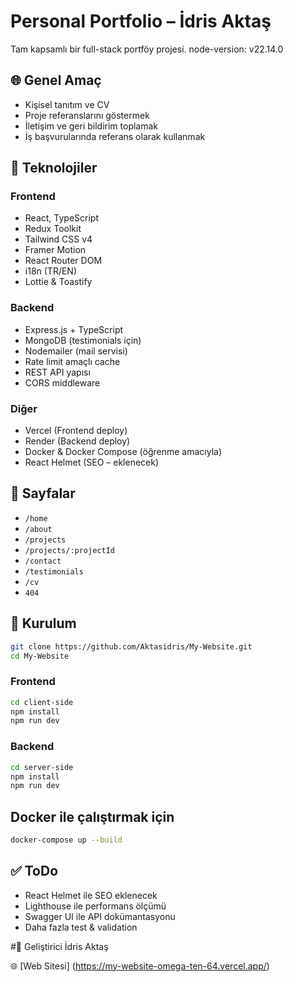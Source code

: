 # Personal Portfolio – İdris Aktaş

Tam kapsamlı bir full-stack portföy projesi.
node-version: v22.14.0

## 🌐 Genel Amaç

- Kişisel tanıtım ve CV
- Proje referanslarını göstermek
- İletişim ve geri bildirim toplamak
- İş başvurularında referans olarak kullanmak

## 🧱 Teknolojiler

### Frontend

- React, TypeScript
- Redux Toolkit
- Tailwind CSS v4
- Framer Motion
- React Router DOM
- i18n (TR/EN)
- Lottie & Toastify

### Backend

- Express.js + TypeScript
- MongoDB (testimonials için)
- Nodemailer (mail servisi)
- Rate limit amaçlı cache
- REST API yapısı
- CORS middleware

### Diğer

- Vercel (Frontend deploy)
- Render (Backend deploy)
- Docker & Docker Compose (öğrenme amacıyla)
- React Helmet (SEO – eklenecek)

## 🧪 Sayfalar

- `/home`
- `/about`
- `/projects`
- `/projects/:projectId`
- `/contact`
- `/testimonials`
- `/cv`
- `404`

## 🔄 Kurulum

```bash
git clone https://github.com/Aktasidris/My-Website.git
cd My-Website
```

### Frontend

```bash
cd client-side
npm install
npm run dev
```

### Backend

```bash
cd server-side
npm install
npm run dev
```

## Docker ile çalıştırmak için

```bash
docker-compose up --build
```

## ✅ ToDo

- React Helmet ile SEO eklenecek
- Lighthouse ile performans ölçümü
- Swagger UI ile API dokümantasyonu
- Daha fazla test & validation

#👤 Geliştirici İdris Aktaş

🌐 [Web Sitesi] (https://my-website-omega-ten-64.vercel.app/)

```

```
